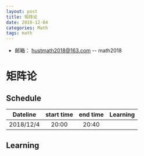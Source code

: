 ```yaml
---
layout: post
title: 矩阵论
date: 2018-12-04
categories: Math
tags: math 
---
```


+ 邮箱： hustmath2018@163.com -- math2018
# 矩阵论 
## Schedule

|Dateline|start time|end time|Learning|
|:-:|:-:|:-:|:-:|
|2018/12/4|20:00|20:40||

## Learning